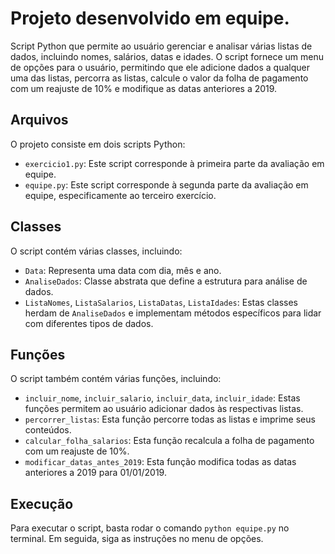 # Projeto desenvolvido em equipe.

Script Python que permite ao usuário gerenciar e analisar várias listas de dados, incluindo nomes, salários, datas e idades. O script fornece um menu de opções para o usuário, permitindo que ele adicione dados a qualquer uma das listas, percorra as listas, calcule o valor da folha de pagamento com um reajuste de 10% e modifique as datas anteriores a 2019.

## Arquivos

O projeto consiste em dois scripts Python:

- `exercicio1.py`: Este script corresponde à primeira parte da avaliação em equipe.
- `equipe.py`: Este script corresponde à segunda parte da avaliação em equipe, especificamente ao terceiro exercício.

## Classes

O script contém várias classes, incluindo:

- `Data`: Representa uma data com dia, mês e ano.
- `AnaliseDados`: Classe abstrata que define a estrutura para análise de dados.
- `ListaNomes`, `ListaSalarios`, `ListaDatas`, `ListaIdades`: Estas classes herdam de `AnaliseDados` e implementam métodos específicos para lidar com diferentes tipos de dados.

## Funções

O script também contém várias funções, incluindo:

- `incluir_nome`, `incluir_salario`, `incluir_data`, `incluir_idade`: Estas funções permitem ao usuário adicionar dados às respectivas listas.
- `percorrer_listas`: Esta função percorre todas as listas e imprime seus conteúdos.
- `calcular_folha_salarios`: Esta função recalcula a folha de pagamento com um reajuste de 10%.
- `modificar_datas_antes_2019`: Esta função modifica todas as datas anteriores a 2019 para 01/01/2019.

## Execução

Para executar o script, basta rodar o comando `python equipe.py` no terminal. Em seguida, siga as instruções no menu de opções.